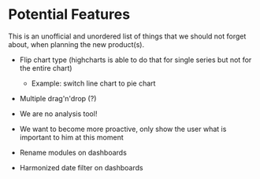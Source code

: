 # Potential Features

This is an unofficial and unordered list of things that we should not forget about, when planning the new product(s).

   * Flip chart type (highcharts is able to do that for single series but not for the entire chart)
       * Example: switch line chart to pie chart

   * Multiple drag'n'drop (?)
   * We are no analysis tool!
   * We want to become more proactive, only show the user what is important to him at this moment
   * Rename modules on dashboards
   * Harmonized date filter on dashboards
  
